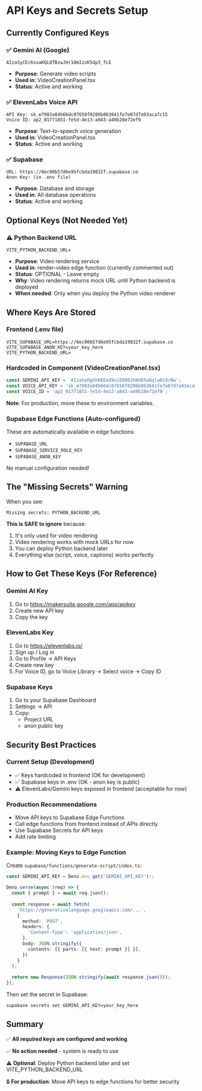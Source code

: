 # API Keys and Secrets Setup

## Currently Configured Keys

### ✅ Gemini AI (Google)
```
AIzaSyCEc6soaKQLQTBzwJHr1OmIzzK5dp3_fLE
```
- **Purpose**: Generate video scripts
- **Used in**: VideoCreationPanel.tsx
- **Status**: Active and working

### ✅ ElevenLabs Voice API
```
API Key: sk_e7983a84b66dc07658f0286b863641fe7e87d7a93aca7c15
Voice ID: ap2_01771851-fe5d-4e13-a843-a49b28e72ef9
```
- **Purpose**: Text-to-speech voice generation
- **Used in**: VideoCreationPanel.tsx
- **Status**: Active and working

### ✅ Supabase
```
URL: https://0ec90b57d6e95fcbda19832f.supabase.co
Anon Key: (in .env file)
```
- **Purpose**: Database and storage
- **Used in**: All database operations
- **Status**: Active and working

## Optional Keys (Not Needed Yet)

### ⚠️ Python Backend URL
```
VITE_PYTHON_BACKEND_URL=
```
- **Purpose**: Video rendering service
- **Used in**: render-video edge function (currently commented out)
- **Status**: OPTIONAL - Leave empty
- **Why**: Video rendering returns mock URL until Python backend is deployed
- **When needed**: Only when you deploy the Python video renderer

## Where Keys Are Stored

### Frontend (.env file)
```env
VITE_SUPABASE_URL=https://0ec90b57d6e95fcbda19832f.supabase.co
VITE_SUPABASE_ANON_KEY=your_key_here
VITE_PYTHON_BACKEND_URL=
```

### Hardcoded in Component (VideoCreationPanel.tsx)
```typescript
const GEMINI_API_KEY = 'AIzaSyDgShKEEeX9viEQ90JHAUBfwQqlu0c9rBw';
const VOICE_API_KEY = 'sk_e7983a84b66dc07658f0286b863641fe7e87d7a93aca7c15';
const VOICE_ID = 'ap2_01771851-fe5d-4e13-a843-a49b28e72ef9';
```

**Note**: For production, move these to environment variables.

### Supabase Edge Functions (Auto-configured)
These are automatically available in edge functions:
- `SUPABASE_URL`
- `SUPABASE_SERVICE_ROLE_KEY`
- `SUPABASE_ANON_KEY`

No manual configuration needed!

## The "Missing Secrets" Warning

When you see:
```
Missing secrets: PYTHON_BACKEND_URL
```

**This is SAFE to ignore** because:
1. It's only used for video rendering
2. Video rendering works with mock URLs for now
3. You can deploy Python backend later
4. Everything else (script, voice, captions) works perfectly

## How to Get These Keys (For Reference)

### Gemini AI Key
1. Go to https://makersuite.google.com/app/apikey
2. Create new API key
3. Copy the key

### ElevenLabs Key
1. Go to https://elevenlabs.io/
2. Sign up / Log in
3. Go to Profile → API Keys
4. Create new key
5. For Voice ID, go to Voice Library → Select voice → Copy ID

### Supabase Keys
1. Go to your Supabase Dashboard
2. Settings → API
3. Copy:
   - Project URL
   - anon public key

## Security Best Practices

### Current Setup (Development)
- ✅ Keys hardcoded in frontend (OK for development)
- ✅ Supabase keys in .env (OK - anon key is public)
- ⚠️ ElevenLabs/Gemini keys exposed in frontend (acceptable for now)

### Production Recommendations
- Move API keys to Supabase Edge Functions
- Call edge functions from frontend instead of APIs directly
- Use Supabase Secrets for API keys
- Add rate limiting

### Example: Moving Keys to Edge Function

Create `supabase/functions/generate-script/index.ts`:
```typescript
const GEMINI_API_KEY = Deno.env.get('GEMINI_API_KEY')!;

Deno.serve(async (req) => {
  const { prompt } = await req.json();
  
  const response = await fetch(
    `https://generativelanguage.googleapis.com/...`,
    {
      method: 'POST',
      headers: {
        'Content-Type': 'application/json',
      },
      body: JSON.stringify({
        contents: [{ parts: [{ text: prompt }] }],
      })
    }
  );
  
  return new Response(JSON.stringify(await response.json()));
});
```

Then set the secret in Supabase:
```bash
supabase secrets set GEMINI_API_KEY=your_key_here
```

## Summary

✅ **All required keys are configured and working**

✅ **No action needed** - system is ready to use

⚠️ **Optional**: Deploy Python backend later and set VITE_PYTHON_BACKEND_URL

🔒 **For production**: Move API keys to edge functions for better security
